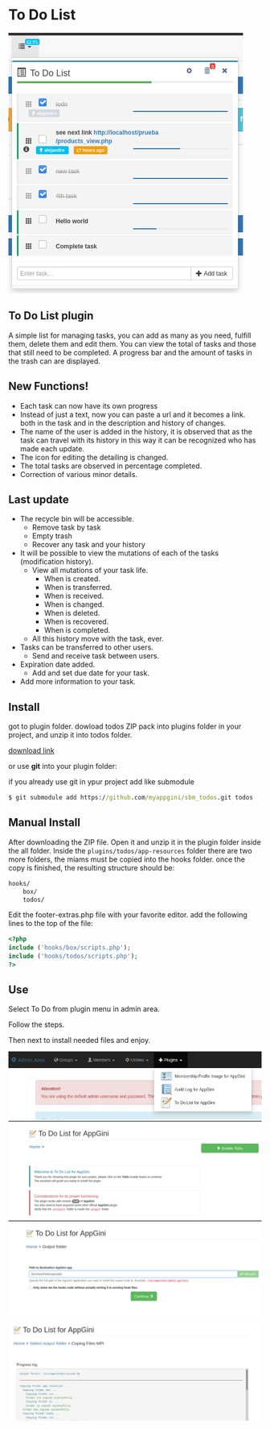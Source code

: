 # To Do List

![Todos](https://raw.githubusercontent.com/myappgini/sbm_todos/main/screenshoots/Screenshot_20210304_120203.png)

## To Do List plugin

A simple list for managing tasks, you can add as many as you need, fulfill them, delete them and edit them.
You can view the total of tasks and those that still need to be completed.
A progress bar and the amount of tasks in the trash can are displayed.

## New Functions!

 - Each task can now have its own progress
 - Instead of just a text, now you can paste a url and it becomes a link. both in the task and in the description and history of changes.
 -  The name of the user is added in the history, it is observed that as the task can travel with its history in this way it can be recognized who has made each update.
 - The icon for editing the detailing is changed.
 - The total tasks are observed in percentage completed.
 - Correction of various minor details.

## Last update
 - The recycle bin will be accessible.
    - Remove task by task
    - Empty trash
    - Recover any task and your history
 - It will be possible to view the mutations of each of the tasks (modification history).
    - View all mutations of your task life.
        - When is created.
        - When is transferred.
        - When is received.
        - When is changed.
        - When is deleted.
        - When is recovered.
        - When is completed.
    - All this history move with the task, ever.
 - Tasks can be transferred to other users.
    - Send and receive task between users.
 - Expiration date added. 
    - Add and set due date for your task.
 - Add more information to your task.


## Install

got to plugin folder.
dowload todos ZIP pack into plugins folder in your project, and unzip it into todos folder.

[download link](https://github.com//myappgini/sbm_todos/archive/main.zip)

or use **git** into your plugin folder:

if you already use git in ypur project add like submodule
```cmd
$ git submodule add https://github.com/myappgini/sbm_todos.git todos
```

## Manual Install

After downloading the ZIP file. Open it and unzip it in the plugin folder inside the all folder.
Inside the ```plugins/todos/app-resources``` folder there are two more folders, the miams must be copied into the hooks folder.
once the copy is finished, the resulting structure should be:
```
hooks/
    box/
    todos/
```

Edit the footer-extras.php file with your favorite editor.
add the following lines to the top of the file:

```php
<?php
include ('hooks/box/scripts.php');
include ('hooks/todos/scripts.php');
?>
```
## Use

Select To Do from plugin menu in admin area.

Follow the steps.

Then next to install needed files and enjoy.

![Todos](https://raw.githubusercontent.com/myappgini/sbm_todos/main/screenshoots/Screenshot_20210203_172329.png)
![Todos](https://raw.githubusercontent.com/myappgini/sbm_todos/main/screenshoots/Screenshot_20210203_172356.png)
![Todos](https://raw.githubusercontent.com/myappgini/sbm_todos/main/screenshoots/Screenshot_20210203_172409.png)
![Todos](https://raw.githubusercontent.com/myappgini/sbm_todos/main/screenshoots/Screenshot_20210203_172500.png)